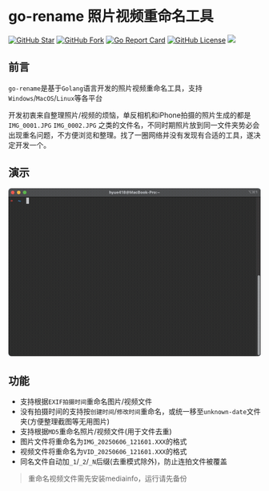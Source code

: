 # go-rename 照片视频重命名工具

[![GitHub Star](https://img.shields.io/github/stars/hyue418/go-rename.svg?style=flat-square&label=Star&color=4285dd&logo=github)](https://github.com/hyue418/go-rename)
[![GitHub Fork](https://img.shields.io/github/forks/hyue418/go-rename.svg?style=flat-square&label=Fork&color=4285dd&logo=github)](https://github.com/hyue418/go-rename)
[![Go Report Card](https://goreportcard.com/badge/github.com/hyue418/go-rename)](https://goreportcard.com/report/github.com/hyue418/go-rename)
[![GitHub License](https://img.shields.io/github/license/hyue418/go-rename)](https://github.com/hyue418/go-rename/blob/main/LICENSE)
[![](https://data.jsdelivr.com/v1/package/gh/hyue418/go-rename/badge)](https://www.jsdelivr.com/package/gh/hyue418/go-rename)

## 前言
`go-rename`是基于`Golang`语言开发的照片视频重命名工具，支持`Windows`/`MacOS`/`Linux`等各平台

开发初衷来自整理照片/视频的烦恼，单反相机和iPhone拍摄的照片生成的都是`IMG_0001.JPG` `IMG_0002.JPG`
之类的文件名，不同时期照片放到同一文件夹势必会出现重名问题，不方便浏览和整理。找了一圈网络并没有发现有合适的工具，遂决定开发一个。

## 演示
<img src="./doc/images/mac_example.gif" width="835">

## 功能
* 支持根据`EXIF拍摄时间`重命名图片/视频文件
* 没有拍摄时间的支持按`创建时间`/`修改时间`重命名，或统一移至`unknown-date`文件夹(方便整理截图等无用图片)
* 支持根据`MD5`重命名照片/视频文件(用于文件去重)
* 图片文件将重命名为`IMG_20250606_121601.XXX`的格式
* 视频文件将重命名为`VID_20250606_121601.XXX`的格式
* 同名文件自动加`_1`/`_2`/`_N`后缀(去重模式除外)，防止连拍文件被覆盖

> 重命名视频文件需先安装mediainfo，运行请先备份